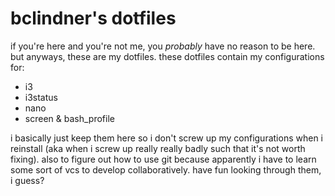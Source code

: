 # bclindner's dotfiles

if you're here and you're not me, you *probably* have no reason to be here.
but anyways, these are my dotfiles. these dotfiles contain my configurations for:

* i3
* i3status
* nano
* screen & bash_profile

i basically just keep them here so i don't screw up my configurations when i reinstall (aka when i screw 
up really really badly such that it's not worth fixing). also to figure out how to use git because 
apparently i have to learn some sort of vcs to develop collaboratively. have fun looking through them, i 
guess?
